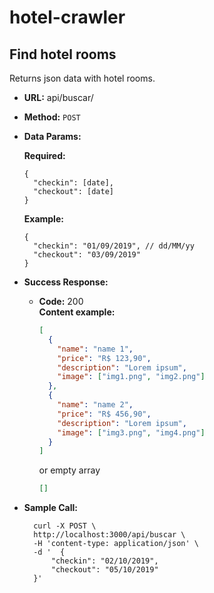 # hotel-crawler

## **Find hotel rooms**

Returns json data with hotel rooms.

- **URL:**
  api/buscar/

- **Method:**
  `POST`

- **Data Params:**

  **Required:**

  ```
  {
    "checkin": [date],
    "checkout": [date]
  }
  ```

  **Example:**

  ```
  {
    "checkin": "01/09/2019", // dd/MM/yy
    "checkout": "03/09/2019"
  }
  ```

- **Success Response:**

  - **Code:** 200 <br />
    **Content example:**

    ```json
    [
      {
        "name": "name 1",
        "price": "R$ 123,90",
        "description": "Lorem ipsum",
        "image": ["img1.png", "img2.png"]
      },
      {
        "name": "name 2",
        "price": "R$ 456,90",
        "description": "Lorem ipsum",
        "image": ["img3.png", "img4.png"]
      }
    ]
    ```

    or empty array

    ```json
    []
    ```

- **Sample Call:**
  ```
    curl -X POST \
    http://localhost:3000/api/buscar \
    -H 'content-type: application/json' \
    -d '  {
        "checkin": "02/10/2019",
        "checkout": "05/10/2019"
    }'
  ```

